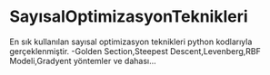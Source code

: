 # SayısalOptimizasyonTeknikleri
 En sık kullanılan sayısal optimizasyon teknikleri python kodlarıyla gerçeklenmiştir.
 -Golden Section,Steepest Descent,Levenberg,RBF Modeli,Gradyent yöntemler ve dahası...
 
